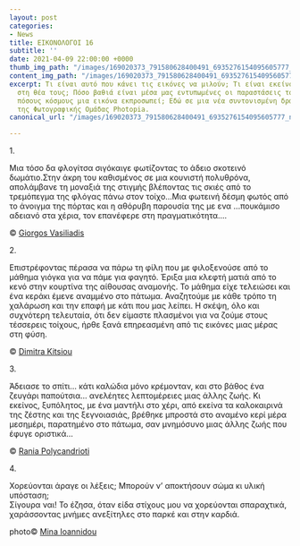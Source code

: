 ```yaml
---
layout: post
categories:
- News
title: ΕΙΚΟΝΟΛΟΓΟΙ 16
subtitle: ''
date: 2021-04-09 22:00:00 +0000
thumb_img_path: "/images/169020373_791580628400491_6935276154095605777_n.jpeg"
content_img_path: "/images/169020373_791580628400491_6935276154095605777_n.jpeg"
excerpt: Τι είναι αυτό που κάνει τις εικόνες να μιλούν; Τι είναι εκείνο που γεννιέται
  στη θέα τους; Πόσο βαθιά είναι μέσα μας εντυπωμένες οι παραστάσεις του κόσμου και
  πόσους κόσμους μια εικόνα εκπροσωπεί; Εδώ σε μια νέα συντονισμένη δράση με μέλη
  της Φωτογραφικής Ομάδας Photopia.
canonical_url: "/images/169020373_791580628400491_6935276154095605777_n.jpeg"

---
```


1\.

Μια τόσο δα φλογίτσα σιγόκαιγε φωτίζοντας το άδειο σκοτεινό δωμάτιο.Στην άκρη του καθισμένος σε μια κουνιστή πολυθρόνα, απολάμβανε τη μοναξιά της στιγμής βλέποντας τις σκιές από το τρεμόπεγμα της φλόγας πάνω στον τοίχο...Μια φωτεινή δέσμη φωτός από το άνοιγμα της πόρτας και η αθόρυβη παρουσία της με ενα ...πουκάμισο αδειανό στα χέρια, τον επανέφερε στη πραγματικότητα….

© <a href="https://www.facebook.com/gvasiliadis" target="blank"> Giorgos Vasiliadis</a>

2\.

Επιστρέφοντας πέρασα να πάρω τη φίλη που με φιλοξενούσε από το μάθημα γιόγκα για να πάμε για φαγητό. Έριξα μια κλεφτή ματιά από το κενό στην κουρτίνα της αίθουσας αναμονής. Το μάθημα είχε τελειώσει και ένα κεράκι έμενε αναμμένο στο πάτωμα. Αναζητούμε με κάθε τρόπο τη χαλάρωση και την επαφή με κάτι που μας λείπει. Η σκέψη, όλο και συχνότερη τελευταία, ότι δεν είμαστε πλασμένοι για να ζούμε στους τέσσερεις τοίχους, ήρθε ξανά επηρεασμένη από τις εικόνες μιας μέρας στη φύση.

© <a href="https://www.facebook.com/dimitra.kitsiou" target="blank"> Dimitra Kitsiou</a>

3\.

Άδειασε το σπίτι... κάτι καλώδια μόνο κρέμονταν, και στο βάθος ένα ζευγάρι παπούτσια... ανελέητες λεπτομέρειες μιας άλλης ζωής. Κι εκείνος, ξυπόλητος, με ένα μαντήλι στο χέρι, από εκείνα τα καλοκαιρινά της ζέστης και της ξεγνοιασιάς, βρέθηκε μπροστά στο αναμένο κερί μέρα μεσημέρι, παρατημένο στο πάτωμα, σαν μνημόσυνο μιας άλλης ζωής που έφυγε οριστικά…

© <a href="https://www.facebook.com/profile.php?id=100008460452394" target="blank"> Rania Polycandrioti</a>

4\.

Χορεύονται άραγε οι λέξεις; Μπορούν ν’ αποκτήσουν σώμα κι υλική υπόσταση;  
Σίγουρα ναι! Το έζησα, όταν είδα στίχους μου να χορεύονται σπαραχτικά, χαράσσοντας μνήμες ανεξίτηλες στο παρκέ και στην καρδιά.

photo© <a href="https://www.facebook.com/mina.ioannidou.58" target="blank"> Mina Ioannidou </a>